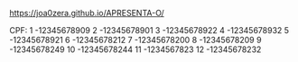 https://joa0zera.github.io/APRESENTA-O/

CPF: 
1 -12345678909
2 -12345678901
3 -12345678922
4 -12345678932
5 -12345678921
6 -12345678212
7 -12345678200
8 -12345678209
9 -12345678249
10 -12345678244
11 -1234567823
12 -12345678232
